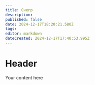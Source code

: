 ```yaml
---
title: Снегр
description: 
published: false
date: 2024-12-17T18:20:21.580Z
tags: 
editor: markdown
dateCreated: 2024-12-17T17:40:53.995Z
---
```


# Header
Your content here